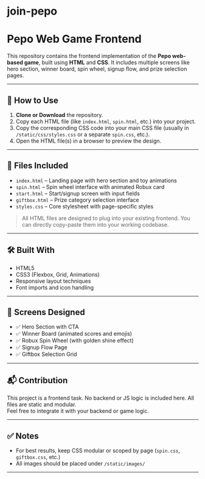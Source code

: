 # join-pepo
# Pepo Web Game Frontend

This repository contains the frontend implementation of the **Pepo web-based game**, built using **HTML** and **CSS**. It includes multiple screens like hero section, winner board, spin wheel, signup flow, and prize selection pages.

---

## 🚀 How to Use

1. **Clone or Download** the repository.
2. Copy each HTML file (like `index.html`, `spin.html`, etc.) into your project.
3. Copy the corresponding CSS code into your main CSS file (usually in `/static/css/styles.css` or a separate `spin.css`, etc.).
4. Open the HTML file(s) in a browser to preview the design.

---

## 📁 Files Included

- `index.html` – Landing page with hero section and toy animations  
- `spin.html` – Spin wheel interface with animated Robux card  
- `start.html` – Start/signup screen with input fields  
- `giftbox.html` – Prize category selection interface  
- `styles.css` – Core stylesheet with page-specific styles

> All HTML files are designed to plug into your existing frontend. You can directly copy-paste them into your working codebase.

---

## 🛠️ Built With

- HTML5
- CSS3 (Flexbox, Grid, Animations)
- Responsive layout techniques
- Font imports and icon handling

---

## 📸 Screens Designed

- ✅ Hero Section with CTA  
- ✅ Winner Board (animated scores and emojis)  
- ✅ Robux Spin Wheel (with golden shine effect)  
- ✅ Signup Flow Page  
- ✅ Giftbox Selection Grid

---

## 📬 Contribution

This project is a frontend task. No backend or JS logic is included here. All files are static and modular.  
Feel free to integrate it with your backend or game logic.

---

## ✅ Notes

- For best results, keep CSS modular or scoped by page (`spin.css`, `giftbox.css`, etc.)
- All images should be placed under `/static/images/`

---
